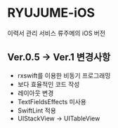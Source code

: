 # RYUJUME-iOS
이력서 관리 서비스 류주메의 iOS 버전

## Ver.0.5 -> Ver.1 변경사항
- rxswift를 이용한 비동기 프로그래밍
- 보다 효율적인 코드 작성 
- 레이아웃 변경
- TextFieldsEffects 미사용
- SwiftLint 적용
- UIStackView -> UITableView
